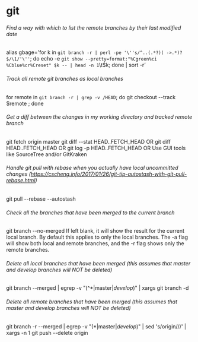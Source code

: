 # git

###### Find a way with which to list the remote branches by their last modified date
alias gbage='for k in `git branch -r | perl -pe '\''s/^..(.*?)( ->.*)?$/\1/'\''`; do echo -e `git show --pretty=format:"%Cgreen%ci %Cblue%cr%Creset" $k -- | head -n 1`\\t$k; done | sort -r’

###### Track all remote git branches as local branches
for remote in `git branch -r | grep -v /HEAD`; do git checkout --track $remote ; done

###### Get a diff between the changes in my working directory and tracked remote branch
git fetch origin master
git diff --stat HEAD..FETCH_HEAD
OR
git diff HEAD..FETCH_HEAD
OR
git log -p HEAD..FETCH_HEAD
OR
Use GUI tools like SourceTree and/or GitKraken

###### Handle git pull with rebase when you actually have local uncommitted changes (https://cscheng.info/2017/01/26/git-tip-autostash-with-git-pull-rebase.html)
git pull --rebase --autostash

###### Check all the branches that have been merged to the current branch
git branch --no-merged <branch name> 
If <branch name> left blank, it will show the result for the current local branch. By default this applies to only the local branches. The -a flag will show both local and remote branches, and the -r flag shows only the remote branches.

###### Delete all local branches that have been merged (this assumes that master and develop branches will NOT be deleted)
git branch --merged | egrep -v "(^\*|master$|develop$)" | xargs git branch -d

###### Delete all remote branches that have been merged (this assumes that master and develop branches will NOT be deleted)
git branch -r --merged | egrep -v "(\*|master$|develop$)" | sed 's/origin\///' | xargs -n 1 git push --delete origin


